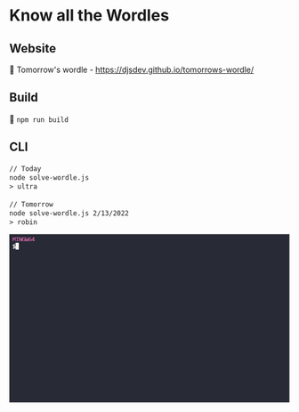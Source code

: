 # Know all the Wordles

## Website

📝 Tomorrow's  wordle - https://djsdev.github.io/tomorrows-wordle/

## Build

🏦 `npm run build`

## CLI
```
// Today
node solve-wordle.js
> ultra

// Tomorrow
node solve-wordle.js 2/13/2022
> robin
```

![solve-wordle.js](./assets/nodesolvewordle.gif)
